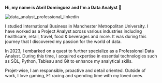 **Hi, my name is Abril Domínguez and I'm a Data Analyst** 👋 

![data_analyst_professional_linkedin](https://github.com/AbrilDm14/AbrilDm14/assets/130613750/fecc20ad-f8b6-4d58-be2f-847e576ad9a9)


I studied International Business in Manchester Metropolitan University. I have worked as a Project Analyst across various industries including healthcare, retail, travel, food & beverages and more. It was during this journey that I discovered my passion for the world of data. 

In 2023, I embarked on a quest to further specialize as a Professional Data Analyst. During this time, I acquired expertise in essential technologies such as SQL, Python, Tableau and Git to enhance my analytical skills. 

Projet-wise, I am responsible, proactive and detail oriented. Outside of work, I love gaming, F1 racing and spending time with my loved ones. 


<!---
AbrilDm14/AbrilDm14 is a ✨ special ✨ repository because its `README.md` (this file) appears on your GitHub profile.
You can click the Preview link to take a look at your changes.
--->
